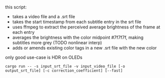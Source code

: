 this script:
- takes a video file and a .srt file
- takes the start timestamp from each subtitle entry in the srt file
- uses ffmpeg to extract the perceived average brightness of the frame at each entry
- averages the brightness with the color midpoint #7f7f7f, making subtitles more grey (TODO nonlinear interp)
- adds or amends existing color tags in a new .srt file with the new color
  
only good use-case is HDR on OLEDs

`cargo run -- -s input_srt_file -v input_video_file [-o output_srt_file] [-c correction_coefficient] [--fast]`

